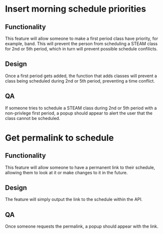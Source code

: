 # Insert morning schedule priorities
## Functionality
This feature will allow someone to make a first period class have priority, for example, band. This will prevent the person from scheduling a STEAM class for 2nd or 5th period, which in turn will prevent possible schedule confilicts.
## Design
Once a first period gets added, the function that adds classes will prevent a class being scheduled during 2nd or 5th period, preventing a time conflict.
## QA
If someone tries to schedule a STEAM class during 2nd or 5th period with a non-privlege first period, a popup should appear to alert the user that the class cannot be scheduled.

# Get permalink to schedule
## Functionality
This feature will allow someone to have a permanent link to their schedule, allowing them to look at it or make changes to it in the future.
## Design
The feature will simply output the link to the schedule within the API.
## QA
Once someone requests the permalink, a popup should appear with the link.
